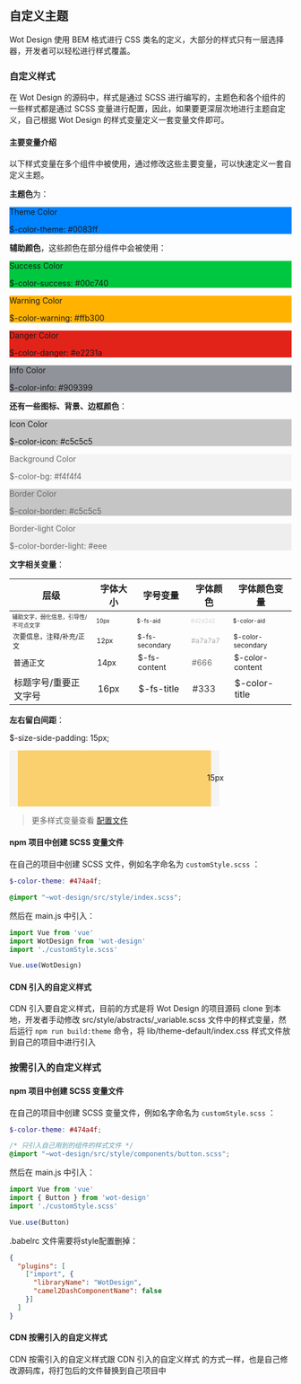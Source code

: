 ## 自定义主题

Wot Design 使用 BEM 格式进行 CSS 类名的定义，大部分的样式只有一层选择器，开发者可以轻松进行样式覆盖。

### 自定义样式

在 Wot Design 的源码中，样式是通过 SCSS 进行编写的，主题色和各个组件的一些样式都是通过 SCSS 变量进行配置，因此，如果要更深层次地进行主题自定义，自己根据 Wot Design 的样式变量定义一套变量文件即可。

#### 主要变量介绍

以下样式变量在多个组件中被使用，通过修改这些主要变量，可以快速定义一套自定义主题。

**主题色**为：

<div class="style-block" style="background: #0083ff;">
  <p>Theme Color</p>
  <p>$-color-theme: #0083ff</p>
</div>

**辅助颜色**，这些颜色在部分组件中会被使用：

<div class="style-block" style="background: #00c740;">
  <p>Success Color</p>
  <p>$-color-success: #00c740</p>
</div>
<div class="style-block" style="background: #ffb300;">
  <p>Warning Color</p>
  <p>$-color-warning: #ffb300</p>
</div>
<div class="style-block" style="background: #e2231a;">
  <p>Danger Color</p>
  <p>$-color-danger: #e2231a</p>
</div>
<div class="style-block" style="background: #909399;">
  <p>Info Color</p>
  <p>$-color-info: #909399</p>
</div>

**还有一些图标、背景、边框颜色**：

<div class="style-block" style="background: #c5c5c5;">
  <p>Icon Color</p>
  <p>$-color-icon: #c5c5c5</p>
</div>
<div class="style-block" style="background: #f4f4f4;">
  <p style="color: #666;">Background Color</p>
  <p style="color: #666;">$-color-bg: #f4f4f4</p>
</div>
<div class="style-block" style="background: #c5c5c5;">
  <p style="color: #666;">Border Color</p>
  <p style="color: #666;">$-color-border: #c5c5c5</p>
</div>
<div class="style-block" style="background: #eee;">
  <p style="color: #666;">Border-light Color</p>
  <p style="color: #666;">$-color-border-light: #eee</p>
</div>

**文字相关变量**：

<table>
  <thead>
    <tr>
      <th>层级</th>
      <th>字体大小</th>
      <th>字号变量</th>
      <th>字体颜色</th>
      <th>字体颜色变量</th>
    </tr>
  </thead>
  <tbody>
    <tr style="font-size: 10px;">
      <td>辅助文字，弱化信息，引导性/不可点文字</td>
      <td>10px</td>
      <td>$-fs-aid</td>
      <td style="color: #d2d2d2;">#d2d2d2</td>
      <td>$-color-aid</td>
    </tr>
    <tr style="font-size: 12px;">
      <td>次要信息，注释/补充/正文</td>
      <td>12px</td>
      <td>$-fs-secondary</td>
      <td style="color: #a7a7a7;">#a7a7a7</td>
      <td>$-color-secondary</td>
    </tr>
    <tr style="font-size: 14px;">
      <td>普通正文</td>
      <td>14px</td>
      <td>$-fs-content</td>
      <td style="color: #666;">#666</td>
      <td>$-color-content</td>
    </tr>
    <tr style="font-size: 16px;">
      <td>标题字号/重要正文字号</td>
      <td>16px</td>
      <td>$-fs-title</td>
      <td style="color: #333;">#333</td>
      <td>$-color-title</td>
    </tr>
  </tbody>
</table>

**左右留白间距**：

$-size-side-padding: 15px;

<div style="position: relative; width: 375px; height: 100px; background: #f4f4f4;">
  <div style="position: absolute; right: -8px; top: 40px;">15px</div>
  <div style="height: 100px; margin: 0 15px; background: rgba(255, 179, 0, 0.55);"></div>
</div>

> 更多样式变量查看 <a href="https://github.com/jd-ftf/wot-design/blob/dev/src/style/abstracts/_variable.scss" target="_blank">配置文件</a>

#### npm 项目中创建 SCSS 变量文件

在自己的项目中创建 SCSS 文件，例如名字命名为 `customStyle.scss` ：

```scss
$-color-theme: #474a4f;

@import "~wot-design/src/style/index.scss";
```

然后在 main.js 中引入：

```javascript
import Vue from 'vue'
import WotDesign from 'wot-design'
import './customStyle.scss'

Vue.use(WotDesign)
```

#### CDN 引入的自定义样式

CDN 引入要自定义样式，目前的方式是将 Wot Design 的项目源码 clone 到本地，开发者手动修改 src/style/abstracts/_variable.scss 文件中的样式变量，然后运行 `npm run build:theme` 命令，将 lib/theme-default/index.css 样式文件放到自己的项目中进行引入

### 按需引入的自定义样式

#### npm 项目中创建 SCSS 变量文件

在自己的项目中创建 SCSS 变量文件，例如名字命名为 `customStyle.scss` ：

```scss
$-color-theme: #474a4f;

/* 只引入自己用到的组件的样式文件 */
@import "~wot-design/src/style/components/button.scss";
```

然后在 main.js 中引入：

```javascript
import Vue from 'vue'
import { Button } from 'wot-design'
import './customStyle.scss'

Vue.use(Button)
```

.babelrc 文件需要将style配置删掉：

```json
{
  "plugins": [
    ["import", {
      "libraryName": "WotDesign",
      "camel2DashComponentName": false
    }]
  ]
}
```

#### CDN 按需引入的自定义样式

CDN 按需引入的自定义样式跟 CDN 引入的自定义样式 的方式一样，也是自己修改源码库，将打包后的文件替换到自己项目中
